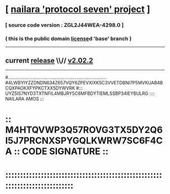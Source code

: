 
# [ [nailara 'protocol seven' project](http://nailara.network/) ]

### [ source code version : ZGL2J44WEA-4298.0 ]

### ( this is the public domain [license](../license)d 'base' branch )
---
## current [release](https://github.com/nailara-technologies/protocol-7/releases) \\\\// [v2.02.2](https://github.com/nailara-technologies/protocol-7/releases/tag/v2.02.2)
---

#.............................................................................
#4LWBYIYZZDNDN634Z657VQY6ZPEVXIXK5C3VVETDBNI7P5MVKUAB4BCQXPAOKXFYPKCTXX5DYWVRK
#::: UYZ5IS7NYD3TXTNFIL4MBJRY5C6MFBDYTIEMLSSBP34IEYBULRG :::: NAILARA AMOS :::
# :: M4HTQVWP3Q57ROVG3TX5DY2Q6I5J7PRCNXSPYGQLKWRW7SC6F4CA :: CODE SIGNATURE ::
# ::::::::::::::::::::::::::::::::::::::::::::::::::::::::::::::::::::::::::::
